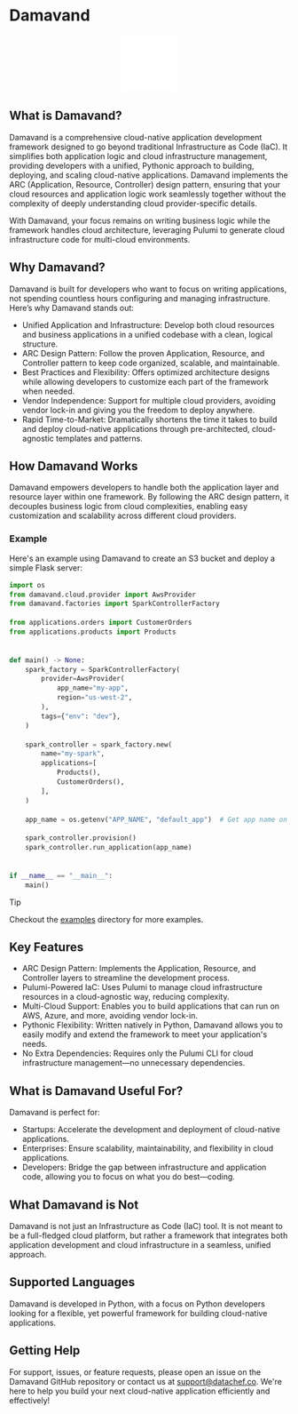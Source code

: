 # Damavand

<p align="center">
  <img src="docs/assets/damavand-logo-inverted.png" width="100" height="100""/>
</p>

## What is Damavand?
Damavand is a comprehensive cloud-native application development framework designed to go beyond traditional Infrastructure as Code (IaC). It simplifies both application logic and cloud infrastructure management, providing developers with a unified, Pythonic approach to building, deploying, and scaling cloud-native applications. Damavand implements the ARC (Application, Resource, Controller) design pattern, ensuring that your cloud resources and application logic work seamlessly together without the complexity of deeply understanding cloud provider-specific details.

With Damavand, your focus remains on writing business logic while the framework handles cloud architecture, leveraging Pulumi to generate cloud infrastructure code for multi-cloud environments.

## Why Damavand?
Damavand is built for developers who want to focus on writing applications, not spending countless hours configuring and managing infrastructure. Here’s why Damavand stands out:

- Unified Application and Infrastructure: Develop both cloud resources and business applications in a unified codebase with a clean, logical structure.
- ARC Design Pattern: Follow the proven Application, Resource, and Controller pattern to keep code organized, scalable, and maintainable.
- Best Practices and Flexibility: Offers optimized architecture designs while allowing developers to customize each part of the framework when needed.
- Vendor Independence: Support for multiple cloud providers, avoiding vendor lock-in and giving you the freedom to deploy anywhere.
- Rapid Time-to-Market: Dramatically shortens the time it takes to build and deploy cloud-native applications through pre-architected, cloud-agnostic templates and patterns.

## How Damavand Works

Damavand empowers developers to handle both the application layer and resource layer within one framework. By following the ARC design pattern, it decouples business logic from cloud complexities, enabling easy customization and scalability across different cloud providers.

### Example

Here's an example using Damavand to create an S3 bucket and deploy a simple Flask server:

```python
import os
from damavand.cloud.provider import AwsProvider
from damavand.factories import SparkControllerFactory

from applications.orders import CustomerOrders
from applications.products import Products


def main() -> None:
    spark_factory = SparkControllerFactory(
        provider=AwsProvider(
            app_name="my-app",
            region="us-west-2",
        ),
        tags={"env": "dev"},
    )

    spark_controller = spark_factory.new(
        name="my-spark",
        applications=[
            Products(),
            CustomerOrders(),
        ],
    )

    app_name = os.getenv("APP_NAME", "default_app")  # Get app name on runtime

    spark_controller.provision()
    spark_controller.run_application(app_name)


if __name__ == "__main__":
    main()
```

> [!TIP]
> Checkout the [examples](examples) directory for more examples.

## Key Features
- ARC Design Pattern: Implements the Application, Resource, and Controller layers to streamline the development process.
- Pulumi-Powered IaC: Uses Pulumi to manage cloud infrastructure resources in a cloud-agnostic way, reducing complexity.
- Multi-Cloud Support: Enables you to build applications that can run on AWS, Azure, and more, avoiding vendor lock-in.
- Pythonic Flexibility: Written natively in Python, Damavand allows you to easily modify and extend the framework to meet your application's needs.
- No Extra Dependencies: Requires only the Pulumi CLI for cloud infrastructure management—no unnecessary dependencies.

## What is Damavand Useful For?

Damavand is perfect for:

- Startups: Accelerate the development and deployment of cloud-native applications.
- Enterprises: Ensure scalability, maintainability, and flexibility in cloud applications.
- Developers: Bridge the gap between infrastructure and application code, allowing you to focus on what you do best—coding.

## What Damavand is Not

Damavand is not just an Infrastructure as Code (IaC) tool. It is not meant to be a full-fledged cloud platform, but rather a framework that integrates both application development and cloud infrastructure in a seamless, unified approach.

## Supported Languages

Damavand is developed in Python, with a focus on Python developers looking for a flexible, yet powerful framework for building cloud-native applications.

## Getting Help

For support, issues, or feature requests, please open an issue on the Damavand GitHub repository or contact us at support@datachef.co. We're here to help you build your next cloud-native application efficiently and effectively!
